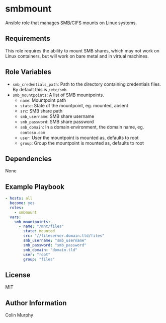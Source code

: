 # smbmount

Ansible role that manages SMB/CIFS mounts on Linux systems.

## Requirements

This role requires the ability to mount SMB shares, which may not work on Linux containers, but will work on bare metal and in virtual machines.

## Role Variables

* `smb_credentials_path`: Path to the directory containing credentials files. By default this is `/etc/smb`.
* `smb_mountpoints`: A list of SMB mountpoints.
  * `name`: Mountpoint path
  * `state`: State of the mountpoint, eg. mounted, absent
  * `src`: SMB share path
  * `smb_username`: SMB share username
  * `smb_password`: SMB share password
  * `smb_domain`: In a domain environment, the domain name, eg. `contoso.com`
  * `user`: User the mountpoint is mounted as, defaults to root
  * `group`: Group the mountpoint is mounted as, defaults to root

## Dependencies

None

## Example Playbook

```yaml
- hosts: all
  become: yes
  roles:
    - smbmount
  vars:
    smb_mountpoints:
      - name: "/mnt/files"
        state: mounted
        src: "//fileserver.domain.tld/files"
        smb_username: "smb_username"
        smb_password: "smb_password"
        smb_domain: "domain.tld"
        user: "root"
        group: "files"
```

## License

MIT

## Author Information

Colin Murphy 
